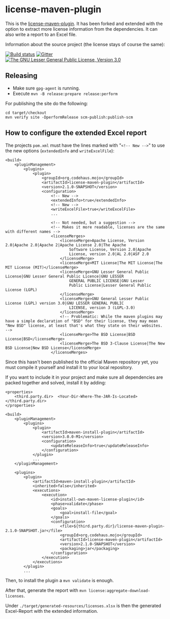 # license-maven-plugin

This is the [license-maven-plugin](http://www.mojohaus.org/license-maven-plugin/). It has been forked and extended with the option
to extract more license information from the dependencies. It can also write a report to an Excel file.

Information about the source project (the license stays of course the same):

[![Build status](https://github.com/JD-CSTx/license-maven-plugin/workflows/CI/badge.svg)](https://github.com/JD-CSTx/license-maven-plugin/actions/workflows/maven.yml)
[![Gitter](https://badges.gitter.im/Join%20Chat.svg)](https://gitter.im/mojohaus/license-maven-plugin?utm_source=badge&utm_medium=badge&utm_campaign=pr-badge&utm_content=badge)
[![The GNU Lesser General Public License, Version 3.0](https://img.shields.io/badge/license-LGPL3-blue.svg)](http://www.gnu.org/licenses/lgpl-3.0.txt)

## Releasing

* Make sure `gpg-agent` is running.
* Execute `mvn -B release:prepare release:perform`

For publishing the site do the following:

```
cd target/checkout
mvn verify site -DperformRelease scm-publish:publish-scm
```

## How to configure the extended Excel report

The projects `pom.xml` must have the lines marked with "`<!-- New -->`" to use the new options (`extendedInfo`
and `writeExcelFile`):

    <build>
        <pluginManagement>
            <plugins>
                <plugin>
                    <groupId>org.codehaus.mojo</groupId>
                    <artifactId>license-maven-plugin</artifactId>
                    <version>2.1.0-SNAPSHOT</version>
                    <configuration>
                        <!-- New -->
                        <extendedInfo>true</extendedInfo>
                        <!-- New -->
                        <writeExcelFile>true</writeExcelFile>
                        ...

                        <!-- Not needed, but a suggestion -->
                        <!-- Makes it more readable, licenses are the same with different names -->
                        <licenseMerges>
                            <licenseMerge>Apache License, Version 2.0|Apache 2.0|Apache 2|Apache License 2.0|The Apache
                                Software License, Version 2.0|Apache
                                License, version 2.0|AL 2.0|ASF 2.0
                            </licenseMerge>
                            <licenseMerge>MIT License|The MIT License|The MIT License (MIT)</licenseMerge>
                            <licenseMerge>GNU Lesser General Public License|GNU Lesser General Public Licence|GNU LESSER
                                GENERAL PUBLIC LICENSE|GNU Lesser
                                Public License|Lesser General Public License (LGPL)
                            </licenseMerge>
                            <licenseMerge>GNU General Lesser Public License (LGPL) version 3.0|GNU LESSER GENERAL PUBLIC
                                LICENSE, version 3 (LGPL-3.0)
                            </licenseMerge>
                            <!-- Problematic: While the maven plugins may have a simple declaration of "BSD" for their license, they may mean "New BSD" license, at least that's what they state on their websites. -->
                            <licenseMerge>The BSD License|BSD License|BSD</licenseMerge>
                            <licenseMerge>The BSD 3-Clause License|The New BSD License|New BSD License</licenseMerge>
                        </licenseMerges>

Since this hasn't been published to the official Maven repository yet, you must compile it yourself and install it to
your local repository.

If you want to include it in your project and make sure all dependencies are packed together and
solved, install it by adding:

    <properties>
        <third.party.dir>  <Your-Dir-Where-The-JAR-Is-Located>  </third.party.dir>
    </properties>

    <build>
        <pluginManagement>
            <plugins>
                <plugin>
                    <artifactId>maven-install-plugin</artifactId>
                    <version>3.0.0-M1</version>
                    <configuration>
                        <updateReleaseInfo>true</updateReleaseInfo>
                    </configuration>
                </plugin>
                ...
        </pluginManagement>

        <plugins>
            <plugin>
                <artifactId>maven-install-plugin</artifactId>
                <inherited>false</inherited>
                <executions>
                    <execution>
                        <id>install-own-maven-license-plugin</id>
                        <phase>validate</phase>
                        <goals>
                            <goal>install-file</goal>
                        </goals>
                        <configuration>
                            <file>${third.party.dir}/license-maven-plugin-2.1.0-SNAPSHOT.jar</file>
                            <groupId>org.codehaus.mojo</groupId>
                            <artifactId>license-maven-plugin</artifactId>
                            <version>2.1.0-SNAPSHOT</version>
                            <packaging>jar</packaging>
                        </configuration>
                    </execution>
                </executions>
            </plugin>
            ...

Then, to install the plugin a `mvn validate` is enough.

After that, generate the report with `mvn license:aggregate-download-licenses`.

Under `./target/generated-resources/licenses.xlsx` is then the generated Excel-Report with the extended information.